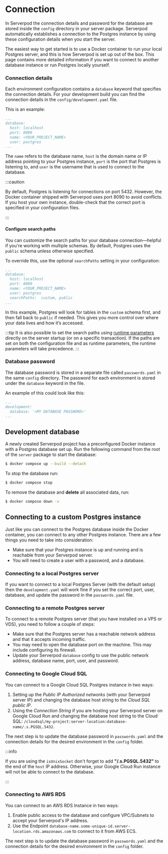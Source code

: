 # Connection

In Serverpod the connection details and password for the database are stored inside the `config` directory in your server package. Serverpod automatically establishes a connection to the Postgres instance by using these configuration details when you start the server.

The easiest way to get started is to use a Docker container to run your local Postgres server, and this is how Serverpod is set up out of the box. This page contains more detailed information if you want to connect to another database instance or run Postgres locally yourself.

### Connection details

Each environment configuration contains a `database` keyword that specifies the connection details.
For your development build you can find the connection details in the `config/development.yaml` file.

This is an example:

```yaml
...
database:
  host: localhost
  port: 8090
  name: <YOUR_PROJECT_NAME>
  user: postgres
...
```

The `name` refers to the database name, `host` is the domain name or IP address pointing to your Postgres instance, `port` is the port that Postgres is listening to, and `user` is the username that is used to connect to the database.

:::caution

By default, Postgres is listening for connections on port 5432. However, the Docker container shipped with Serverpod uses port 8090 to avoid conflicts. If you host your own instance, double-check that the correct port is specified in your configuration files.

:::

#### Configure search paths

You can customize the search paths for your database connection—helpful if you're working with multiple schemas. By default, Postgres uses the `public` schema unless otherwise specified.

To override this, use the optional `searchPaths` setting in your configuration:

```yaml
...
database:
  host: localhost
  port: 8090
  name: <YOUR_PROJECT_NAME>
  user: postgres
  searchPaths:  custom, public
...
```

In this example, Postgres will look for tables in the `custom` schema first, and then fall back to `public` if needed. This gives you more control over where your data lives and how it’s accessed.

:::tip
It is also possible to set the search paths using [runtime parameters](runtime-parameters) directly on the server startup (or on a specific transaction). If the paths are set on both the configuration file and as runtime parameters, the runtime parameters will take precedence.
:::

### Database password

The database password is stored in a separate file called `passwords.yaml` in the same `config` directory. The password for each environment is stored under the `database` keyword in the file.

An example of this could look like this:

```yaml
...
development:
  database: '<MY DATABASE PASSWORD>'
...
```

## Development database

A newly created Serverpod project has a preconfigured Docker instance with a Postgres database set up. Run the following command from the root of the `server` package to start the database:

```bash
$ docker compose up --build --detach
```

To stop the database run:

```bash
$ docker compose stop
```

To remove the database and __delete__ all associated data, run:

```bash
$ docker compose down -v
```

## Connecting to a custom Postgres instance

Just like you can connect to the Postgres database inside the Docker container, you can connect to any other Postgres instance. There are a few things you need to take into consideration:

- Make sure that your Postgres instance is up and running and is reachable from your Serverpod server.
- You will need to create a user with a password, and a database.

### Connecting to a local Postgres server

If you want to connect to a local Postgres Server (with the default setup) then the `development.yaml` will work fine if you set the correct port, user, database, and update the password in the `passwords.yaml` file.

### Connecting to a remote Postgres server

To connect to a remote Postgres server (that you have installed on a VPS or VDS), you need to follow a couple of steps:

- Make sure that the Postgres server has a reachable network address and that it accepts incoming traffic.
- You may need to open the database port on the machine. This may include configuring its firewall.
- Update your Serverpod `database` config to use the public network address, database name, port, user, and password.

### Connecting to Google Cloud SQL

You can connect to a Google Cloud SQL Postgres instance in two ways:

1. Setting up the _Public IP Authorized networks_ (with your Serverpod server IP) and changing the database host string to the _Cloud SQL public IP_.
2. Using the _Connection String_ if you are hosting your Serverpod server on Google Cloud Run and changing the database host string to the Cloud SQL: `/cloudsql/my-project:server-location:database-name/.s.PGSQL.5432`.

The next step is to update the database password in `passwords.yaml` and the connection details for the desired environment in the `config` folder.

:::info

If you are using the `isUnixSocket` don't forget to add __"/.s.PGSQL.5432"__ to the end of the `host` IP address. Otherwise, your Google Cloud Run instance will not be able to connect to the database.

:::

### Connecting to AWS RDS

You can connect to an AWS RDS Instance in two ways:

1. Enable public access to the database and configure VPC/Subnets to accept your Serverpod's IP address.
2. Use the Endpoint `database-name.some-unique-id.server-location.rds.amazonaws.com` to connect to it from AWS ECS.

The next step is to update the database password in `passwords.yaml` and the connection details for the desired environment in the `config` folder.
